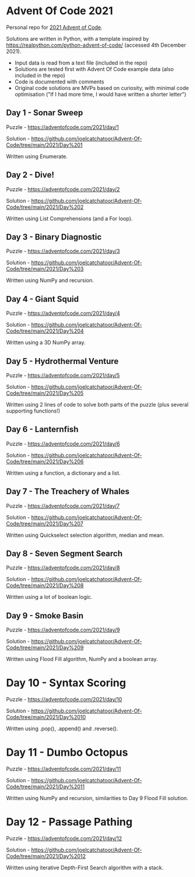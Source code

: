 Advent Of Code 2021
===================

Personal repo for [2021 Advent of Code](https://adventofcode.com/2021). 

Solutions are written in Python, with a template inspired by https://realpython.com/python-advent-of-code/ (accessed 4th December 2021).

- Input data is read from a text file (included in the repo)
- Solutions are tested first with Advent Of Code example data (also included in the repo)
- Code is documented with comments
- Original code solutions are MVPs based on curiosity, with minimal code optimisation ("If I had more time, I would have written a shorter letter") 

Day 1 - Sonar Sweep
------------------
Puzzle - https://adventofcode.com/2021/day/1

Solution - https://github.com/joelcatchatoor/Advent-Of-Code/tree/main/2021/Day%201

Written using Enumerate.

Day 2 - Dive!
------------
Puzzle - https://adventofcode.com/2021/day/2

Solution - https://github.com/joelcatchatoor/Advent-Of-Code/tree/main/2021/Day%202

Written using List Comprehensions (and a For loop).

Day 3 - Binary Diagnostic
-------------------------
Puzzle - https://adventofcode.com/2021/day/3

Solution - https://github.com/joelcatchatoor/Advent-Of-Code/tree/main/2021/Day%203

Written using NumPy and recursion.

Day 4 - Giant Squid
-------------------
Puzzle - https://adventofcode.com/2021/day/4

Solution - https://github.com/joelcatchatoor/Advent-Of-Code/tree/main/2021/Day%204

Written using a 3D NumPy array. 

Day 5 - Hydrothermal Venture
----------------------------
Puzzle - https://adventofcode.com/2021/day/5

Solution - https://github.com/joelcatchatoor/Advent-Of-Code/tree/main/2021/Day%205

Written using 2 lines of code to solve both parts of the puzzle (plus several supporting functions!)

Day 6 - Lanternfish
-------------------
Puzzle - https://adventofcode.com/2021/day/6

Solution - https://github.com/joelcatchatoor/Advent-Of-Code/tree/main/2021/Day%206

Written using a function, a dictionary and a list.

Day 7 - The Treachery of Whales
-------------------------------
Puzzle - https://adventofcode.com/2021/day/7

Solution - https://github.com/joelcatchatoor/Advent-Of-Code/tree/main/2021/Day%207

Written using Quickselect selection algorithm, median and mean.

Day 8 - Seven Segment Search
----------------------------
Puzzle - https://adventofcode.com/2021/day/8

Solution - https://github.com/joelcatchatoor/Advent-Of-Code/tree/main/2021/Day%208

Written using a lot of boolean logic.

Day 9 - Smoke Basin
-------------------
Puzzle - https://adventofcode.com/2021/day/9

Solution - https://github.com/joelcatchatoor/Advent-Of-Code/tree/main/2021/Day%209

Written using Flood Fill algorithm, NumPy and a boolean array.

Day 10 - Syntax Scoring
=======================
Puzzle - https://adventofcode.com/2021/day/10

Solution - https://github.com/joelcatchatoor/Advent-Of-Code/tree/main/2021/Day%2010

Written using .pop(), .append() and .reverse().

Day 11 - Dumbo Octopus
======================
Puzzle - https://adventofcode.com/2021/day/11

Solution - https://github.com/joelcatchatoor/Advent-Of-Code/tree/main/2021/Day%2011

Written using NumPy and recursion, similarities to Day 9 Flood Fill solution.

Day 12 - Passage Pathing
========================
Puzzle - https://adventofcode.com/2021/day/12

Solution - https://github.com/joelcatchatoor/Advent-Of-Code/tree/main/2021/Day%2012

Written using iterative Depth-First Search algorithm with a stack.
